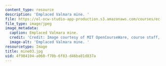 ```yaml
---
content_type: resource
description: 'Emplaced Valmara mine. '
file: https://ol-ocw-studio-app-production.s3.amazonaws.com/courses/ec-s06-design-for-demining-spring-2007/4f984104a060f70b6f83d46ba81d837a_mine03.jpg
file_type: image/jpeg
image_metadata:
  caption: Emplaced Valmara mine.
  credit: 'Credit: Image courtesy of MIT OpenCourseWare, course staff, and students.'
  image-alt: 'Emplaced Valmara mine. '
resourcetype: Image
title: mine03.jpg
uid: 4f984104-a060-f70b-6f83-d46ba81d837a
---
```

